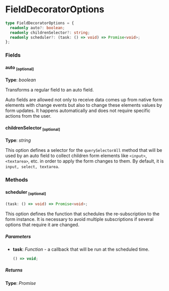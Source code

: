 # FieldDecoratorOptions

```typescript
type FieldDecoratorOptions = {
  readonly auto?: boolean;
  readonly childrenSelector?: string;
  readonly scheduler?: (task: () => void) => Promise<void>;
};
```

### Fields

#### auto <sub>[optional]</sub>

**Type**: _boolean_

Transforms a regular field to an auto field.

Auto fields are allowed not only to receive data comes up from native form
elements with change events but also to change these elements values by form
updates. It happens automatically and does not require specific actions from the
user.

#### childrenSelector <sub>[optional]</sub>

**Type**: _string_

This option defines a selector for the `querySelectorAll` method that will be
used by an auto field to collect children form elements like `<input>`,
`<textarea>`, etc. in order to apply the form changes to them. By default, it is
`input, select, textarea`.

### Methods

#### scheduler <sub>[optional]</sub>

```typescript
(task: () => void) => Promise<void>;
```

This option defines the function that schedules the re-subscription to the form
instance. It is necessary to avoid multiple subscriptions if several options
that require it are changed.

##### Parameters

- **task**: _Function_ - a callback that will be run at the scheduled time.

  ```typescript
  () => void;
  ```

##### Returns

**Type**: _Promise<void>_
